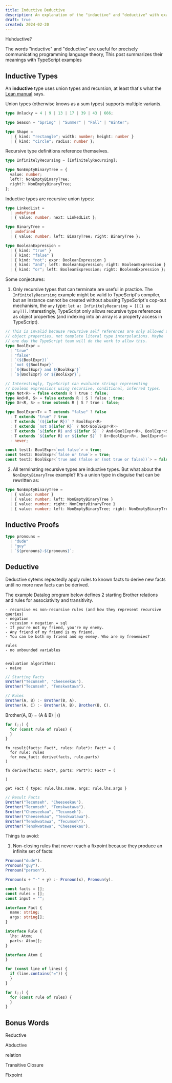 ```yaml
---
title: Inductive Deductive
description: An explanation of the "inductive" and "deductive" with examples
draft: true
created: 2024-02-20
---
```


Huhductive?

The words "inductive" and "deductive" are useful for precisely communicating
programming language theory, This post summarizes their meanings with TypeScript
examples

## Inductive Types

An **inductive** type uses union types and recursion, at least that's what the
[Lean manual](https://lean-lang.org/functional_programming_in_lean/getting-to-know/datatypes-and-patterns.html)
says.

Union types (otherwise knows as a sum types) supports multiple variants.

```typescript
type Unlucky = 4 | 9 | 13 | 17 | 39 | 43 | 666;

type Season = "Spring" | "Summer" | "Fall" | "Winter";

type Shape =
  | { kind: "rectangle"; width: number; height: number }
  | { kind: "circle"; radius: number };
```

Recursive type definitions reference themselves.

```typescript
type InfinitelyRecursing = [InfinitelyRecursing];

type NonEmptyBinaryTree = {
  value: number;
  left?: NonEmptyBinaryTree;
  right?: NonEmptyBinaryTree;
};
```

Inductive types are recursive union types:

```typescript
type LinkedList =
  | undefined
  | { value: number; next: LinkedList };

type BinaryTree =
  | undefined
  | { value: number; left: BinaryTree; right: BinaryTree };

type BooleanExpression =
  | { kind: "true" }
  | { kind: "false" }
  | { kind: "not"; expr: BooleanExpression }
  | { kind: "and"; left: BooleanExpression; right: BooleanExpression }
  | { kind: "or"; left: BooleanExpression; right: BooleanExpression };
```

Some conjectures:

1. Only recursive types that can terminate are useful in practice. The
   `InfinitelyRecursing` example might be valid to TypeScript's compiler, but an
   instance cannot be created without abusing TypeScript's cop-out mechanism,
   the `any` type: `let a: InfinitelyRecursing = [[[1 as any]]]`. Interestingly,
   TypeScript only allows recursive type references as object properties (and
   indexing into an array is a property access in TypeScript).

```typescript
// This is invalid because recursive self references are only allowed as
// object properties, not template literal type interpolations. Maybe
// one day the TypeScript team will do the work to allow this.
type BoolExpr =
  | "true"
  | "false"
  | `(${BoolExpr})`
  | `not ${BoolExpr}`
  | `${BoolExpr} and ${BoolExpr}`
  | `${BoolExpr} or ${BoolExpr}`;

// Interestingly, TypeScript can evaluate strings representing
// boolean expressions using recursive, conditional, inferred types.
type Not<R> = false extends R ? true : false;
type And<R, S> = false extends R | S ? false : true;
type Or<R, S> = true extends R | S ? true : false;

type BoolExpr<T> = T extends "false" ? false
  : T extends "true" ? true
  : T extends `(${infer R})` ? BoolExpr<R>
  : T extends `not ${infer R}` ? Not<BoolExpr<R>>
  : T extends `${infer R} and ${infer S}` ? And<BoolExpr<R>, BoolExpr<S>>
  : T extends `${infer R} or ${infer S}` ? Or<BoolExpr<R>, BoolExpr<S>>
  : never;

const test1: BoolExpr<`not false`> = true;
const test2: BoolExpr<`false or true`> = true;
const test3: BoolExpr<`true and (false or (not true or false))`> = false;
```

2. All terminating recursive types are inductive types. But what about the
   `NonEmptyBinaryTree` example? It's a union type in disguise that can be
   rewritten as:

```typescript
type NonEmptyBinaryTree =
  | { value: number }
  | { value: number; left: NonEmptyBinaryTree }
  | { value: number; right: NonEmptyBinaryTree }
  | { value: number; left: NonEmptyBinaryTree; right: NonEmptyBinaryTree };
```

## Inductive Proofs

```typescript
type pronouns =
  | "dude"
  | "guy"
  | `${pronouns}-${pronouns}`;
```

## Deductive

Deductive sytems repeatedly apply rules to known facts to derive new facts until
no more new facts can be derived.

The example Datalog program below defines 2 starting Brother relations and rules
for associativity and transitivity.

```
- recursive vs non-recursive rules (and how they represent recursive queries)
- negation
- recusion + negation = sql
- If you're not my friend, you're my enemy.
- Any friend of my friend is my friend. 
- You can be both my friend and my enemy. Who are my frenemies?

rules
- no unbounded variables


evaluation algorithms:
- naive
```

```ts
// Starting Facts
Brother("Tecumseh", "Cheeseekau").
Brother("Tecumseh", "Tenskwatawa").

// Rules
Brother(A, B) :- Brother(B, A).
Brother(A, C) :- Brother(A, B), Brother(B, C).
```

Brother(A, B) = (A & B) | ()

```ts
for (;;) {
  for (const rule of rules) {
  }
}
```

```
fn result(facts: Fact*, rules: Rule*): Fact* = (
  for rule: rules
  for new_fact: derive(facts, rule.parts)
)

fn derive(facts: Fact*, parts: Part*): Fact* = (

)

get Fact { type: rule.lhs.name, args: rule.lhs.args }
```

```ts
// Result Facts
Brother("Tecumseh", "Cheeseekau").
Brother("Tecumseh", "Tenskwatawa").
Brother("Cheeseekau", "Tecumseh").
Brother("Cheeseekau", "Tenskwatawa").
Brother("Tenskwatawa", "Tecumseh").
Brother("Tenskwatawa", "Cheeseekau").
```

Things to avoid:

1. Non-closing rules that never reach a fixpoint because they produce an
   infinite set of facts:

```ts
Pronoun("dude").
Pronoun("guy").
Pronoun("person").

Pronoun(x + "-" + y) :- Pronoun(x), Pronoun(y).
```

```ts
const facts = [];
const rules = [];
const input = "";

interface Fact {
  name: string;
  args: string[];
}

interface Rule {
  lhs: Atom;
  parts: Atom[];
}

interface Atom {
}

for (const line of lines) {
  if (line.contains("=")) {
  }
}

for (;;) {
  for (const rule of rules) {
  }
}
```

## Bonus Words

Reductive

Abductive

relation

Transitive Closure

Fixpoint
